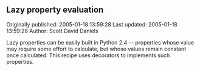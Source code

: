 ## Lazy property evaluation

Originally published: 2005-01-18 13:59:28
Last updated: 2005-01-18 13:59:28
Author: Scott David Daniels

Lazy properties can be easily built in Python 2.4 -- properties whose value may require some effort to calculate, but whose values remain constant once calculated.  This recipe uses decorators to implements such properties.